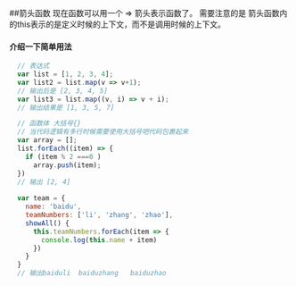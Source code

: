 ##箭头函数
现在函数可以用一个 => 箭头表示函数了。
需要注意的是 箭头函数内的this表示的是定义时候的上下文，而不是调用时候的上下文。

#### 介绍一下简单用法
```javascript
  // 表达式
  var list = [1, 2, 3, 4];
  var list2 = list.map(v => v+1);
  // 输出后是 [2, 3, 4, 5]
  var list3 = list.map((v, i) => v + i);
  // 输出结果是 [1, 3, 5, 7]

  // 函数体 大括号{}
  // 当代码逻辑有多行时候需要使用大括号吧代码包裹起来
  var array = [];
  list.forEach((item) => {
    if (item % 2 ===0 )
      array.push(item);
  })
  // 输出 [2, 4]
  
  var team = {
    name: 'baidu',
    teamNumbers: ['li', 'zhang', 'zhao'],
    showAll() {
      this.teamNumbers.forEach(item => {
        console.log(this.name + item)
      })
    }
  }
  // 输出baiduli  baiduzhang   baiduzhao
```


